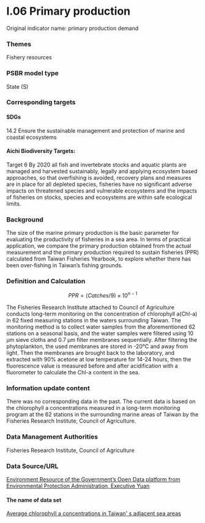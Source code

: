 # I.06 Primary production
Original indicator name: primary production demand
<script type="text/javascript" src="http://cdn.mathjax.org/mathjax/latest/MathJax.js?config=TeX-AMS-MML_HTMLorMML"></script>

### Themes
Fishery resources
### PSBR model type
State (S)
### Corresponding targets
#### SDGs
14.2 Ensure the sustainable management and protection of marine and coastal ecosystems
#### Aichi Biodiversity Targets:
Target 6 By 2020 all fish and invertebrate stocks and aquatic plants are managed and harvested sustainably, legally and applying ecosystem based approaches, so that overfishing is avoided, recovery plans and measures are in place for all depleted species, fisheries have no significant adverse impacts on threatened species and vulnerable ecosystems and the impacts of fisheries on stocks, species and ecosystems are within safe ecological limits.
### Background
The size of the marine primary production is the basic parameter for evaluating the productivity of fisheries in a sea area. In terms of practical application, we compare the primary production obtained from the actual measurement and the primary production required to sustain fisheries (PPR) calculated from Taiwan Fisheries Yearbook, to explore whether there has been over-fishing in Taiwan’s fishing grounds.
### Definition and Calculation

$$ PPR=(Catches/9)\times10^{n-1} $$

The Fisheries Research Institute attached to Council of Agriculture conducts long-term monitoring on the concentration of chlorophyll a(Chl-a) in 62 fixed measuring stations in the waters surrounding Taiwan. The monitoring method is to collect water samples from the aforementioned 62 stations on a seasonal basis, and the water samples were filtered using 10 μm sieve cloths and 0.7 μm filter membranes sequentially. After filtering the phytoplankton, the used membranes are stored in -20℃ and away from light. Then the membranes are brought back to the laboratory, and extracted with 90% acetone at low temperature for 14-24 hours, then the fluorescence value is measured before and after acidification with a fluorometer to calculate the Chl-a content in the sea.
### Information update content
There was no corresponding data in the past. The current data is based on the chlorophyll a concentrations measured in a long-term monitoring program at the 62 stations in the surrounding marine areas of Taiwan by the Fisheries Research Institute, Council of Agriculture.
### Data Management Authorities
Fisheries Research Institute, Council of Agriculture
### Data Source/URL
[Environment Resource of the Government’s Open Data platform from Environmental Protection Administration, Executive Yuan](https://opendata.epa.gov.tw)
#### The name of data set
[Average chlorophyll a concentrations in Taiwan' s adjacent sea areas](https://opendata.epa.gov.tw/Data/Contents/WAT00497/)